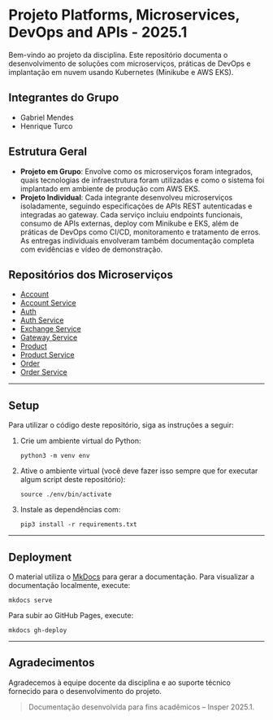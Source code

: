 # Projeto Platforms, Microservices, DevOps and APIs - 2025.1

Bem-vindo ao projeto da disciplina. Este repositório documenta o desenvolvimento de soluções com microserviços, práticas de DevOps e implantação em nuvem usando Kubernetes (Minikube e AWS EKS).

## Integrantes do Grupo
- Gabriel Mendes
- Henrique Turco

## Estrutura Geral

- **Projeto em Grupo**: Envolve como os microserviços foram integrados, quais tecnologias de infraestrutura foram utilizadas e como o sistema foi implantado em ambiente de produção com AWS EKS.
- **Projeto Individual**: Cada integrante desenvolveu microserviços isoladamente, seguindo especificações de APIs REST autenticadas e integradas ao gateway. Cada serviço incluiu endpoints funcionais, consumo de APIs externas, deploy com Minikube e EKS, além de práticas de DevOps como CI/CD, monitoramento e tratamento de erros. As entregas individuais envolveram também documentação completa com evidências e vídeo de demonstração.

## Repositórios dos Microserviços

- [Account](https://github.com/gabrielfmendesm/account.git)
- [Account Service](https://github.com/gabrielfmendesm/account-service.git)
- [Auth](https://github.com/gabrielfmendesm/auth.git)
- [Auth Service](https://github.com/gabrielfmendesm/auth-service.git)
- [Exchange Service](https://github.com/gabrielfmendesm/exchange-service.git)
- [Gateway Service](https://github.com/gabrielfmendesm/gateway-service.git)
- [Product](https://github.com/gabrielfmendesm/product.git)
- [Product Service](https://github.com/gabrielfmendesm/product-service.git)
- [Order](https://github.com/gabrielfmendesm/order.git)
- [Order Service](https://github.com/gabrielfmendesm/order-service.git)

---

## Setup

Para utilizar o código deste repositório, siga as instruções a seguir:

1. Crie um ambiente virtual do Python:
   ```shell
   python3 -m venv env
   ```

2. Ative o ambiente virtual (você deve fazer isso sempre que for executar algum script deste repositório):
   ```shell
   source ./env/bin/activate
   ```

3. Instale as dependências com:
   ```shell
   pip3 install -r requirements.txt
   ```

---

## Deployment

O material utiliza o [MkDocs](https://www.mkdocs.org/) para gerar a documentação. Para visualizar a documentação localmente, execute:
```shell
mkdocs serve
```

Para subir ao GitHub Pages, execute:
```shell
mkdocs gh-deploy
```

---

## Agradecimentos

Agradecemos à equipe docente da disciplina e ao suporte técnico fornecido para o desenvolvimento do projeto.

> Documentação desenvolvida para fins acadêmicos – Insper 2025.1.
